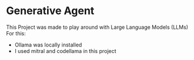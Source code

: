 # Generative Agent
This Project was made to play around with Large Language Models (LLMs)
For this: 
  * Ollama was locally installed
  * I used mitral and codellama in this project
